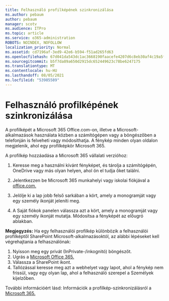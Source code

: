 ```yaml
---
title: Felhasználó profilképének szinkronizálása
ms.author: pebaum
author: pebaum
manager: scotv
ms.audience: ITPro
ms.topic: article
ms.service: o365-administration
ROBOTS: NOINDEX, NOFOLLOW
localization_priority: Normal
ms.assetid: cd7196af-3ed9-42e6-b594-f51ad265fd63
ms.openlocfilehash: 67d041da543dc1ac3668190faacefe4207d6c8eb30af4c19a5ff0833a3b46538
ms.sourcegitcommit: b5f7da89a650d2915dc652449623c78be6247175
ms.translationtype: MT
ms.contentlocale: hu-HU
ms.lasthandoff: 08/05/2021
ms.locfileid: "53985589"
---
```

# <a name="sync-a-users-profile-picture"></a>Felhasználó profilképének szinkronizálása

A profilképét a Microsoft 365 Office.com-on, illetve a Microsoft-alkalmazások használata közben a számítógépen vagy a böngészőben a telefonján is felveheti vagy módosíthatja. A fénykép minden olyan oldalon megjelenik, ahol egy profilképkör Microsoft 365.

A profilkép hozzáadása a Microsoft 365 vállalati verzióhoz:

1. Keresse meg a használni kívánt fényképet, és tárolja a számítógépén, OneDrive vagy más olyan helyen, ahol ön el tudja őket találni.

2. Jelentkezzen be Microsoft 365 munkahelyi vagy iskolai fiókjával a [office.com.](https://www.office.com)

3. Jelölje ki a lap jobb felső sarkában a kört, amely a monogramját vagy egy személy ikonját jeleníti meg.

4. A Saját fiókok panelen válassza azt a kört, amely a monogramját vagy egy személy ikonját mutatja. Módosítsa a fényképét az előugró ablakban.

**Megjegyzés:** Ha egy felhasználói profilkép különbözik a felhasználói profilképtől SharePoint Microsoft-alkalmazásoktól, az alábbi lépéseket kell végrehajtania a felhasználónak:

1. Nyisson meg egy privát (InPrivate-/inkognitó) böngészőt.
1. Ugrás a [Microsoft Office 365.](https://www.office.com)
1. Válassza a SharePoint ikont.
1. Tallózással keresse meg azt a webhelyet vagy lapot, ahol a fénykép nem frissül, vagy egy olyan lap, ahol a felhasználó szerepel a Személyek kijelzőben.

További információért lásd: Információk a profilkép-szinkronizálásról a [Microsoft 365.](https://support.office.com/article/information-about-profile-picture-synchronization-in-office-365-20594d76-d054-4af4-a660-401133e3d48a)

